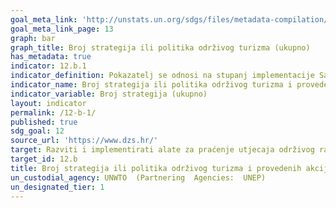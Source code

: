 ```yaml
---
goal_meta_link: 'http://unstats.un.org/sdgs/files/metadata-compilation/Metadata-Goal-12.pdf'
goal_meta_link_page: 13
graph: bar
graph_title: Broj strategija ili politika održivog turizma (ukupno)
has_metadata: true
indicator: 12.b.1
indicator_definition: Pokazatelj se odnosi na stupanj implementacije Satelitskog računa turizma (TSA) i Sustava integriranih ekonomskih računa okoliša (SEEA)
indicator_name: Broj strategija ili politika održivog turizma i provedenih akcijskih planova s uspostavljenim alatima za praćenje i evaluaciju
indicator_variable: Broj strategija (ukupno)
layout: indicator
permalink: /12-b-1/
published: true  
sdg_goal: 12
source_url: 'https://www.dzs.hr/'
target: Razviti i implementirati alate za praćenje utjecaja održivog razvoja na održivi turizam koji stvara radna mjesta i promiče lokalnu kulturu i proizvode
target_id: 12.b
title: Broj strategija ili politika održivog turizma i provedenih akcijskih planova s uspostavljenim alatima za praćenje i evaluaciju
un_custodial_agency: UNWTO  (Partnering  Agencies:  UNEP)
un_designated_tier: 1
---
```

